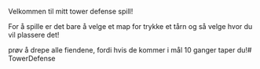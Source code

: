 Velkommen til mitt tower defense spill!

For å spille er det bare å velge et map for trykke et tårn og så velge hvor du vil plassere det!

prøv å drepe alle fiendene, fordi hvis de kommer i mål 10 ganger taper du!#   T o w e r D e f e n s e  
 